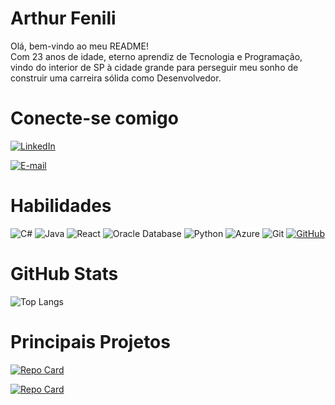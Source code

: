 # Arthur Fenili

Olá, bem-vindo ao meu README!
<br>
Com 23 anos de idade, eterno aprendiz de Tecnologia e Programação, vindo do interior de SP à cidade grande para perseguir meu sonho de construir uma carreira sólida como Desenvolvedor.

# Conecte-se comigo 

[![LinkedIn](https://img.shields.io/badge/LinkedIn-0077B5?style=for-the-badge&logo=linkedin&logoColor=white)](https://www.linkedin.com/in/arthur-fenili/)

[![E-mail](https://img.shields.io/badge/-Email-000?style=for-the-badge&logo=microsoft-outlook&logoColor=007BFF)](mailto:arthur.fenili@hotmail.com)

# Habilidades 

![C#](https://img.shields.io/badge/C%23-239120?style=for-the-badge&logo=c-sharp&logoColor=white)
![Java](https://img.shields.io/badge/java-%23ED8B00.svg?style=for-the-badge&logo=openjdk&logoColor=white)
![React](https://img.shields.io/badge/React-20232A?style=for-the-badge&logo=react&logoColor=61DAFB)
<img alt="Oracle Database" src="https://img.shields.io/badge/-Oracle%20Database-F80000?logo=oracle&logoColor=white&style=for-the-badge
">
![Python](https://img.shields.io/badge/python-3670A0?style=for-the-badge&logo=python&logoColor=ffdd54)
![Azure](https://img.shields.io/badge/Azure-blue?style=for-the-badge&logo=microsoft%20azure&logoColor=blue&labelColor=FFFFFF&link=https%3A%2F%2Fimages.app.goo.gl%2FK7PN1jYJd57x4q7A8)
![Git](https://img.shields.io/badge/GIT-E44C30?style=for-the-badge&logo=git&logoColor=white)
[![GitHub](https://img.shields.io/badge/GitHub-100000?style=for-the-badge&logo=github&logoColor=white)](https://github.com/arthur-fenili)


# GitHub Stats

![Top Langs](https://github-readme-stats-git-masterrstaa-rickstaa.vercel.app/api/top-langs/?username=arthur-fenili&layout=compact&bg_color=000&border_color=30A3DC&title_color=E94D5F&text_color=FFF)

# Principais Projetos

[![Repo Card](https://github-readme-stats.vercel.app/api/pin/?username=arthur-fenili&repo=oceanguard-gs&bg_color=000&border_color=30A3DC&show_icons=true&icon_color=30A3DC&title_color=E94D5F&text_color=FFF)](https://github.com/arthur-fenili/oceanguard-gs)

[![Repo Card](https://github-readme-stats.vercel.app/api/pin/?username=arthur-fenili&repo=gs-java&bg_color=000&border_color=30A3DC&show_icons=true&icon_color=30A3DC&title_color=E94D5F&text_color=FFF)](https://github.com/arthur-fenili/gs-java)

